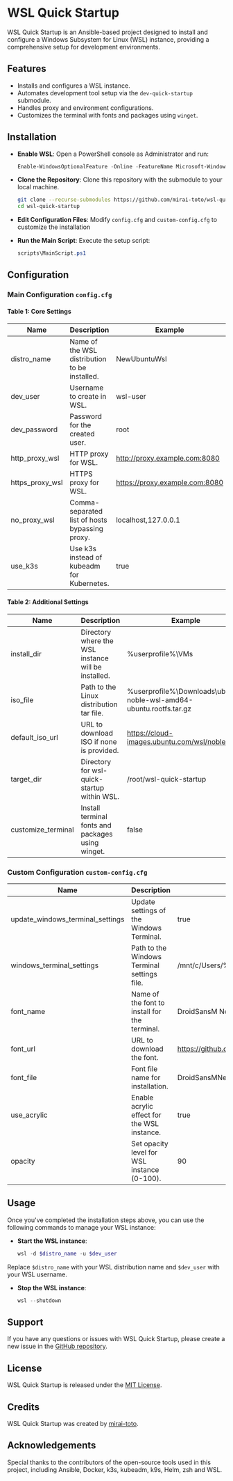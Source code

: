 # WSL Quick Startup

WSL Quick Startup is an Ansible-based project designed to install and configure a Windows Subsystem for Linux (WSL) instance, providing a comprehensive setup for development environments.

## Features

- Installs and configures a WSL instance.
- Automates development tool setup via the `dev-quick-startup` submodule.
- Handles proxy and environment configurations.
- Customizes the terminal with fonts and packages using `winget`.

## Installation

- **Enable WSL**: Open a PowerShell console as Administrator and run:

   ```powershell
   Enable-WindowsOptionalFeature -Online -FeatureName Microsoft-Windows-Subsystem-Linux
   ```

- **Clone the Repository**: Clone this repository with the submodule to your local machine.

  ```bash
  git clone --recurse-submodules https://github.com/mirai-toto/wsl-quick-startup.git
  cd wsl-quick-startup
  ```

- **Edit Configuration Files**: Modify `config.cfg` and `custom-config.cfg` to customize the installation

- **Run the Main Script**: Execute the setup script:
  
  ```powershell
  scripts\MainScript.ps1
  ```

## Configuration
### Main Configuration `config.cfg`

#### Table 1: Core Settings

| Name            | Description                                    | Example                          |
|-----------------|------------------------------------------------|----------------------------------|
| distro_name     | Name of the WSL distribution to be installed.  | NewUbuntuWsl                     |
| dev_user        | Username to create in WSL.                     | wsl-user                         |
| dev_password    | Password for the created user.                 | root                             |
| http_proxy_wsl  | HTTP proxy for WSL.                            | <http://proxy.example.com:8080>  |
| https_proxy_wsl | HTTPS proxy for WSL.                           | <https://proxy.example.com:8080> |
| no_proxy_wsl    | Comma-separated list of hosts bypassing proxy. | localhost,127.0.0.1              |
| use_k3s         | Use k3s instead of kubeadm for Kubernetes.     | true                             |

#### Table 2: Additional Settings

| Name                | Description                                                      | Example                                                  |
|---------------------|-----------------------------------------------------|--------------------------------------------------|
| install_dir         | Directory where the WSL instance will be installed. | %userprofile%\VMs                                |
| iso_file            | Path to the Linux distribution tar file.            | %userprofile%\Downloads\ubuntu-noble-wsl-amd64-ubuntu.rootfs.tar.gz |
| default_iso_url     | URL to download ISO if none is provided.            | <https://cloud-images.ubuntu.com/wsl/noble/...>  |
| target_dir          | Directory for wsl-quick-startup within WSL.         | /root/wsl-quick-startup                          |
| customize_terminal  | Install terminal fonts and packages using winget.   | false                                            |

### Custom Configuration `custom-config.cfg`

| Name                 | Description                                                     | Example                                                  |
|----------------------|-----------------------------------------------------------------|----------------------------------------------------------|
| update_windows_terminal_settings  | Update settings of the Windows Terminal.                        | true                                                     |
| windows_terminal_settings    | Path to the Windows Terminal settings file.                  | /mnt/c/Users/%username%/AppData/.../settings.json        |
| font_name            | Name of the font to install for the terminal.                   | DroidSansM Nerd Font Mono                                |
| font_url             | URL to download the font.                                       | <https://github.com/.../DroidSansMono.zip>               |
| font_file            | Font file name for installation.                                | DroidSansMNerdFontMono-Regular.otf                       |
| use_acrylic          | Enable acrylic effect for the WSL instance.                     | true                                                     |
| opacity              | Set opacity level for WSL instance (0-100).                     | 90                                                       |

## Usage

Once you've completed the installation steps above, you can use the following commands to manage your WSL instance:

- **Start the WSL instance**:

  ```powershell
  wsl -d $distro_name -u $dev_user
  ```

Replace `$distro_name` with your WSL distribution name and `$dev_user` with your WSL username.

- **Stop the WSL instance**:

  ```powershell
  wsl --shutdown
  ```

## Support

If you have any questions or issues with WSL Quick Startup, please create a new issue in the [GitHub repository](https://github.com/mirai-toto/wsl-quick-startup/issues).

## License

WSL Quick Startup is released under the [MIT License](LICENSE).

## Credits

WSL Quick Startup was created by [mirai-toto](https://github.com/mirai-toto).

## Acknowledgements

Special thanks to the contributors of the open-source tools used in this project, including Ansible, Docker, k3s, kubeadm, k9s, Helm, zsh and WSL.
